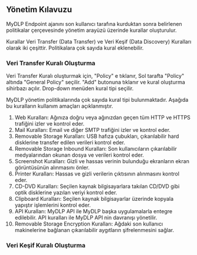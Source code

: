 ## Yönetim Kılavuzu

MyDLP Endpoint ajanını son kullanıcı tarafına kurduktan sonra belirlenen politikalar çerçevesinde yönetim arayüzü üzerinde kurallar oluşturulur.
 
Kurallar Veri Transfer (Data Transfer) ve Veri Keşif (Data Discovery) Kuralları olarak iki çeşittir. Politikalara çok sayıda kural eklenebilir. 

### Veri Transfer Kuralı Oluşturma

Veri Transfer Kuralı oluşturmak için, "Policy" e tıklanır, Sol tarafta "Policy" altında "General Policy" seçilir. "Add" butonuna tıklanır ve kural oluşturma sihirbazı açılır. Drop-down menüden kural tipi seçilir. 

MyDLP yönetim politikalarında çok sayıda kural tipi bulunmaktadır. Aşağıda bu kuralların kullanım amaçları açıklanmıştır.

1.	Web Kuralları: Ağınıza doğru veya ağınızdan geçen tüm HTTP ve HTTPS trafiğini izler ve kontrol eder. 
2.	Mail Kuralları: Email ve diğer SMTP trafiğini izler ve kontrol eder.  
3.	Removable Storage Kuralları: USB hafıza çubukları, çıkarılabilir hard disklerine transfer edilen verileri kontrol eder. 
4.	Removable Storage Inbound Kuralları: Son kullanıcıların çıkarılabilir medyalarından okunan dosya ve verileri kontrol eder.  
5.	Screenshot Kuralları: Gizli ve hassas verinin bulunduğu ekranların ekran görüntüsünün alınmasını önler. 
6.	Printer Kuralları: Hassas ve gizli verilerin çıktısının alınmasını kontrol eder. 
7.	CD-DVD Kuralları: Seçilen kaynak bilgisayarlara takılan CD/DVD gibi optik disklerine yazılan veriyi kontrol eder.
8.	Clipboard Kuralları: Seçilen kaynak bilgisayarlar üzerinde kopyala yapıştır işlemlerini kontrol eder. 
9.	API Kuralları: MyDLP API ile MyDLP başka uygulamalarla entegre edilebilir. API kuralları ile MyDLP API nin davranışı yönetilir. 
10.	Removable Storage Encryption Kuralları: Ağdaki son kullanıcı makinelerine bağlanan çıkarılabilir aygıtların şifrelenmesini sağlar.

### Veri Keşif Kuralı Oluşturma
